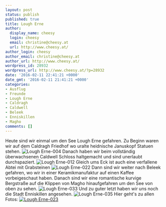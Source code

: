 ```yaml
---
layout: post
status: publish
published: true
title: Lough Erne
author:
  display_name: cheesy
  login: cheesy
  email: christine@cheesy.at
  url: http://www.cheesy.at/
author_login: cheesy
author_email: christine@cheesy.at
author_url: http://www.cheesy.at/
wordpress_id: 28932
wordpress_url: http://www.cheesy.at/?p=28932
date: '2016-02-11 22:41:21 +0000'
date_gmt: '2016-02-11 21:41:21 +0000'
categories:
- Ausflug
- Freunde
- Lough Erne
- Caldragh
- Caldwell
- Beleek
- Enniskillen
- Magho
comments: []
---
```

Heute sind wir einmal um den See Lough Erne gefahren. Zu Beginn waren wir auf dem Caldragh Friedhof wo uralte heidnische Januskopf Statuen stehen.
![Lough Erne-004](http://www.cheesy.at/wp-content/uploads/Lough-Erne-004.jpg)
Danach haben wir beim vollständig überwachsenen Caldwell Schloss haltgemacht und sind unerlaubt durchspaziert.
![Lough Erne-012](http://www.cheesy.at/wp-content/uploads/Lough-Erne-012.jpg)
Gleich ums Eck ist auch eine verfallene Abtei mit Grabsteinen
![Lough Erne-022](http://www.cheesy.at/wp-content/uploads/Lough-Erne-022.jpg)
Dann sind wir weiter nach Beleek gefahren, wo wir in einer Keramikmanufaktur auf einen Kaffee vorbeigeschaut haben. Danach sind wir eine romantische kurvige Bergstraße auf die Klippen von Magho hinaufgefahren um den See von oben zu sehen.
![Lough Erne-033](http://www.cheesy.at/wp-content/uploads/Lough-Erne-033.jpg)
Und zu guter letzt haben wir uns noch die Stadt Enniskillen angesehen.
![Lough Erne-035](http://www.cheesy.at/wp-content/uploads/Lough-Erne-035.jpg)
Hier geht's zu allen Fotos:
[![Lough Erne-023](http://www.cheesy.at/wp-content/uploads/Lough-Erne-023.jpg)](http://www.cheesy.at/fotos/ausfluege/lough-erne/)
